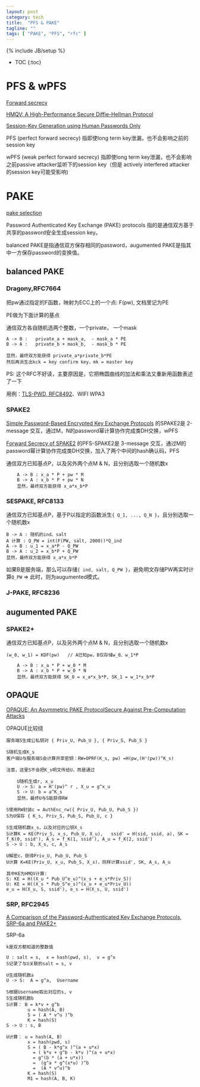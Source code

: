 ```yaml
---
layout: post
category: tech
title:  "PFS & PAKE"
tagline: ""
tags: [ "PAKE", "PFS", "rfc" ] 
---
```

{% include JB/setup %}

* TOC
{:toc}

# PFS & wPFS 

[Forward secrecy](https://en.wikipedia.org/wiki/Forward_secrecy)

[HMQV: A High-Performance Secure Diffie-Hellman Protocol](https://eprint.iacr.org/2005/176.pdf)

[Session-Key Generation using Human Passwords Only](https://iacr.org/archive/crypto2001/21390406.pdf)

PFS (perfect forward secrecy) 指即使long term key泄漏，也不会影响之前的session key

wPFS (weak perfect forward secrecy) 指即使long term key泄漏，也不会影响之前passive attacker监听下的session key（但是 actively interfered attacker的session key可能受影响)

# PAKE

[pake selection](https://www.ietf.org/proceedings/104/slides/slides-104-cfrg-pake-selection-01.pdf)

Password Authenticated Key Exchange (PAKE) protocols 指的是通信双方基于共享的password安全生成session key。

balanced PAKE是指通信双方保存相同的password，augumented PAKE是指其中一方保存password的变换值。

## balanced PAKE

### Dragony,RFC7664

把pw通过指定的F函数，映射为ECC上的一个点: F(pw), 文档里记为PE

PE做为下面计算的基点

通信双方各自随机选两个整数，一个private， 一个mask

    A -> B :   private_a + mask_a,  - mask_a * PE
    B -> A :   private_b + mask_b,  - mask_b * PE

    显然，最终双方能获得 private_a*private_b*PE
    然后再派生出kck = key confirm key，mk = master key

PS: 这个RFC不好读，主要原因是，它把椭圆曲线的加法和乘法又重新用函数表述了一下

用例：[TLS-PWD, RFC8492](https://tools.ietf.org/html/rfc8492)、WIFI WPA3

### SPAKE2

[Simple Password-Based Encrypted Key Exchange Protocols](https://www.di.ens.fr/david.pointcheval/Documents/Papers/2005_rsa.pdf)
的SPAKE2是 2-message 交互，通过M，N的password幂计算协作完成类DH交换，wPFS 

[Forward Secrecy of SPAKE2](https://eprint.iacr.org/2019/351.pdf)
的PFS-SPAKE2是 3-message 交互，通过M的password幂计算协作完成类DH交换，加入了两个中间的hash确认码，PFS

通信双方已知基点P，以及另外两个点M & N，且分别选取一个随机数x
    
        A -> B : x_a * P + pw * M
        B -> A : x_b * P + pw * N
        显然，最终双方能获得 x_a*x_b*P

### SESPAKE, RFC8133

通信双方已知基点P，基于P以指定的函数派生`{ Q_1, ..., Q_N }`，且分别选取一个随机数x

    B -> A : 随机的ind、salt
    A 计算 : Q_PW = int(F(PW, salt, 2000))*Q_ind
    A -> B : u_1 = x_a*P - Q_PW
    B -> A : u_2 = x_b*P + Q_PW
    显然，最终双方能获得 x_a*x_b*P

如果B是服务端，那么可以存储`{ ind, salt, Q_PW }`，避免明文存储PW再实时计算`Q_PW` => 此时，则为augumented模式。

### J-PAKE, RFC8236

## augumented PAKE

### SPAKE2+

通信双方已知基点P，以及另外两个点M & N，且分别选取一个随机数x

    (w_0, w_1) = KDF(pw)   // A已知pw，B仅存储w_0、w_1*P

        A -> B : x_a * P + w_0 * M
        B -> A : x_b * P + w_0 * N
        显然，最终双方能获得 SK_0 = x_a*x_b*P, SK_1 = w_1*x_b*P

## OPAQUE

[OPAQUE: An Asymmetric PAKE ProtocolSecure Against Pre-Computation Attacks](https://eprint.iacr.org/2018/163.pdf)

OPAQUE比较绕

    服务端S生成公私钥对 { Priv_U, Pub_U }, { Priv_S, Pub_S }

    S随机生成K_s
    客户端U与服务端S会计算共享密钥：RW=OPRF(K_s, pw) =H(pw,(H'(pw))^K_s)

    注意，这里S不会把K_s明文传给U，而是通过 

        U随机生成r, x_u
        U -> S: a = H'(pw)^ r , X_u = g^x_u
        S -> U: b = a^K_s
        显然，最终U与S能获得RW

    S使用RW封装c = AuthEnc_rw({ Priv_U, Pub_U, Pub_S })
    S为U保存 { K_s, Priv_S, Pub_S, Pub_U, c }

    S生成随机数x_s，以及对应的公钥X_s
    S计算K = KE(Priv_S, x_s, Pub_U, X_u),   ssid' = H(sid, ssid, a), SK = f_K(0, ssid'), A_s = f_K(1, ssid'), A_u = f_K(2, ssid')
    S -> U : b, X_s, c, A_s
    
    U解密c，获得Priv_U, Pub_U, Pub_S
    U计算 K=KE(Priv_U, x_u, Pub_S, X_s)，同样计算ssid', SK, A_s, A_u

    其中KE为HMQV计算:
    S: KE = H((X_u * Pub_U^e_u)^(x_s + e_s*Priv_S))
    U: KE = H((X_s * Pub_S^e_s)^(x_u + e_u*Priv_U))
    e_u = H(X_u, S, ssid'), e_s = H(X_s, U, ssid')

### SRP, RFC2945

[A Comparison of the Password-Authenticated Key Exchange Protocols, SRP-6a and PAKE2+](http://www.diva-portal.org/smash/get/diva2:1354154/FULLTEXT01.pdf)

SRP-6a

    k是双方都知道的整数值
    
    U : salt = s,  x = hash(pwd, s),  v = g^x
    S记录了与U关联的salt = s, v

    U生成随机数a
    U -> S:  A = g^a,  Username
    
    S根据Username取出对应的s, v
    S生成随机数b
    S计算： B = k*v + g^b
            u = hash(A, B)
            S = ( A * v^u )^b
            K = hash(S)
    S -> U : s, B

    U计算： u = hash(A, B)
            x = hash(pwd, s)
            S = ( B - k*g^x )^(a + u*x)
              = ( k*v + g^b - k*v )^(a + u*x)
              = g^(b * (a + u*x))
              =  (g^a * g^(x*u) )^b
              =  (A * v^u)^b
            K = hash(S)
            M1 = hash(A, B, K)
            

